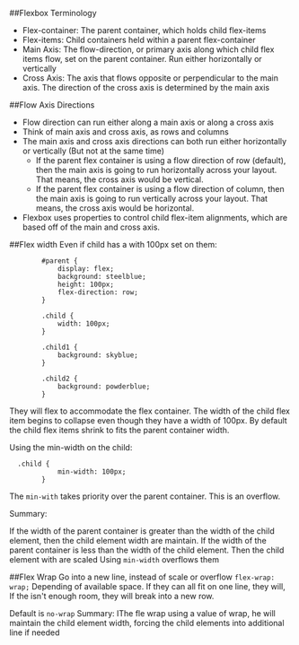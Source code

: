 ##Flexbox Terminology

* Flex-container: The parent container, which holds child flex-items
* Flex-items: Child containers held within a parent flex-container 
* Main Axis: The flow-direction, or primary axis along which child flex items flow, set on the parent container. Run either horizontally or vertically 
* Cross Axis: The axis that flows opposite or perpendicular to the main axis. The direction of the cross axis is determined by the main axis

##Flow Axis Directions

- Flow direction can run either along a main axis or along a cross axis
- Think of main axis and cross axis, as rows and columns
- The main axis and cross axis directions can both run either horizontally or vertically (But not at the same time)
  - If the parent flex container is using a flow direction of row (default), then the main axis is going to run horizontally across your layout. That means, the cross axis would be vertical. 
  - If the parent flex container is using a flow direction of column, then the main axis is going to run vertically across your layout. That means, the cross axis would be horizontal. 
- Flexbox uses properties to control child flex-item alignments, which are based off of the main and cross axis. 

##Flex width
Even if child has a with 100px set on them: 

```
        #parent {
            display: flex;
            background: steelblue;
            height: 100px;
            flex-direction: row;
        }

        .child {
            width: 100px;
        }

        .child1 {
            background: skyblue;
        }

        .child2 {
            background: powderblue;
        }

```

They will flex to accommodate the flex container. The width of the child flex item begins to collapse even though they have a width of 100px. 
By default the child flex items shrink to fits the parent container width.  

Using the min-width on the child:

```
  .child {
            min-width: 100px;
        }
```

The `min-with` takes priority over the parent container. This is an overflow.

Summary: 

If the width of the parent container is greater than the width of the child element, then the child element width are maintain.
If the width of the parent container is less than the width of the child element. Then the child element with are scaled 
Using `min-width` overflows them

##Flex Wrap
Go into a new line, instead of scale or overflow
`flex-wrap: wrap;` Depending of available space. If they can all fit on one line, they will, If the isn't enough room, they will break into a new row. 

Default is `no-wrap`
Summary: IThe fle wrap using a value of wrap, he will maintain the child element width, forcing the child elements into additional line if needed

